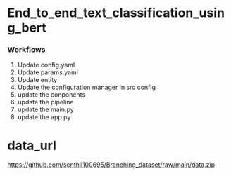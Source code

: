 # End_to_end_text_classification_using_bert

### Workflows

1. Update config.yaml
2. Update params.yaml
3. Update entity
4. Update the configuration manager in src config
5. update the conponents
6. update the pipeline
7. update the main.py
8. update the app.py

# data_url 

https://github.com/senthil100695/Branching_dataset/raw/main/data.zip